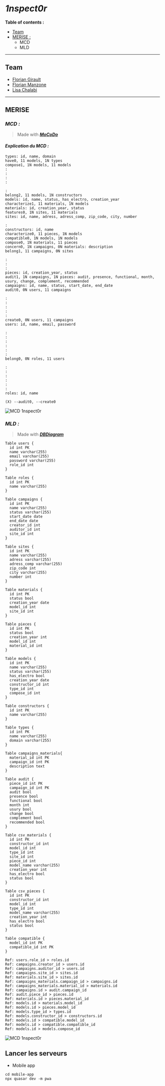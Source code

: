 # ***1nspect0r***

**Table of contents :**
- [Team](#team)
- [MERISE :](#merise)
    - MCD
    - MLD

---
## **Team**

- [Florian Girault](https://gitlab.com/FLO-G)
- [Florian Manzone](https://gitlab.com/manzoneflorianpro)
- [Lisa Chalabi](https://gitlab.com/lisamina)

---
## **MERISE**

### *MCD :*
> Made with ***[MoCoDo](https://www.mocodo.net/)***

#### *Explication du MCD :*

```
types: id, name, domain
have0, 11 models, 1N types
compose1, 1N models, 11 models
:
:
:
:

:
belong2, 11 models, 1N constructors
models: id, name, status, has_electro, creation_year
characterize1, 11 materials, 1N models
materials: id, creation_year, status
features0, 1N sites, 11 materials
sites: id, name, adress, adress_comp, zip_code, city, number

:
constructors: id, name
characterize0, 11 pieces, 1N models
compatible0, 1N models, 1N models
compose0, 1N materials, 11 pieces
concern0, 1N campaigns, 0N materials: description
belong1, 11 campaigns, 0N sites

:
:
:
pieces: id, creation_year, status
audit1, 1N campaigns, 1N pieces: audit, presence, functional, month, usury, change, complement, recommended
campaigns: id, name, status, start_date, end_date
audit0, 0N users, 11 campaigns

:
:
:
:
:
create0, 0N users, 11 campaigns
users: id, name, email, password

:
:
:
:
:
:
belong0, 0N roles, 11 users

:
:
:
:
:
:
roles: id, name

(X) --audit0, --create0
```

![MCD 1nspect0r](MERISE/1nspect0rMCD.png)


### *MLD :*
> Made with ***[DBDiagram](https://dbdiagram.io/d/)***

```
Table users {
  id int PK
  name varchar(255)
  email varchar(255)
  password varchar(255)
  role_id int
}

Table roles {
  id int PK
  name varchar(255)
}

Table campaigns {
  id int PK
  name varchar(255)
  status varchar(255)
  start_date date
  end_date date
  creator_id int
  auditor_id int
  site_id int
}

Table sites {
  id int PK
  name varchar(255)
  adress varchar(255)
  adress_comp varchar(255)
  zip_code int
  city varchar(255)
  number int
}

Table materials {
  id int PK
  status bool
  creation_year date
  model_id int
  site_id int
}

Table pieces {
  id int PK
  status bool
  creation_year int
  model_id int
  material_id int
}

Table models {
  id int PK
  name varchar(255)
  status varchar(255)
  has_electro bool
  creation_year date
  constructor_id int
  type_id int
  compose_id int
}

Table constructors {
  id int PK
  name varchar(255)
}

Table types {
  id int PK
  name varchar(255)
  domain varchar(255)
}

Table campaigns_materials{
  material_id int PK
  campaign_id int PK
  description text
}

Table audit {
  piece_id int PK
  campaign_id int PK
  audit bool
  presence bool
  functional bool
  month int
  usury bool
  change bool
  complement bool
  recommended bool
}

Table csv_materials {
  id int PK
  constructor_id int
  model_id int
  type_id int
  site_id int
  piece_id int
  model_name varchar(255)
  creation_year int
  has_electro bool
  status bool
}

Table csv_pieces {
  id int PK
  constructor_id int
  model_id int
  type_id int
  model_name varchar(255)
  creation_year int
  has_electro bool
  status bool
}

Table compatible {
  model_id int PK
  compatible_id int PK
}

Ref: users.role_id > roles.id
Ref: campaigns.creator_id > users.id
Ref: campaigns.auditor_id > users.id
Ref: campaigns.site_id > sites.id
Ref: materials.site_id > sites.id
Ref: campaigns_materials.campaign_id > campaigns.id
Ref: campaigns_materials.material_id > materials.id
Ref: campaigns.id > audit.campaign_id
Ref: audit.piece_id > pieces.id
Ref: materials.id > pieces.material_id
Ref: models.id > materials.model_id
Ref: models.id > pieces.model_id
Ref: models.type_id > types.id
Ref: models.constructor_id > constructors.id
Ref: models.id > compatible.model_id
Ref: models.id > compatible.compatible_id
Ref: models.id > models.compose_id
```

![MCD 1nspect0r](MERISE/1nspect0rMLD.png)

## Lancer les serveurs

- Mobile app
```
cd mobile-app
npx quasar dev -m pwa
```